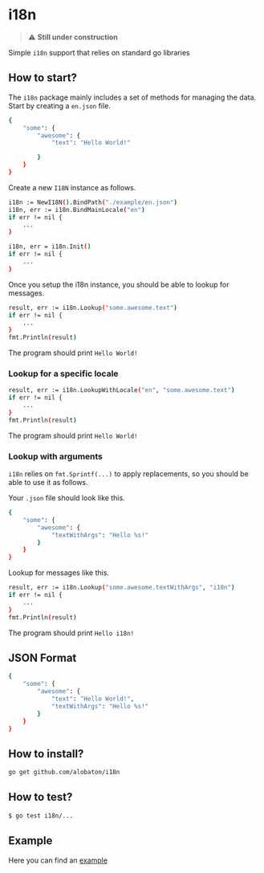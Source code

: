 # i18n

> :warning: **Still under construction**

Simple `i18n` support that relies on standard go libraries

## How to start?

The `i18n` package mainly includes a set of methods for managing the data. Start by creating a `en.json` file.
```bash
{
    "some": {
        "awesome": {
            "text": "Hello World!"

        }
    }
}
```
Create a new `I18N` instance as follows.
```bash
i18n := NewI18N().BindPath("./example/en.json")
i18n, err := i18n.BindMainLocale("en")
if err != nil {
	...
}

i18n, err = i18n.Init()
if err != nil {
	...
}
```

Once you setup the i18n instance, you should be able to lookup for messages.
```bash
result, err := i18n.Lookup("some.awesome.text")
if err != nil {
    ...
}
fmt.Println(result)
```

The program should print `Hello World!`

### Lookup for a specific locale

```bash
result, err := i18n.LookupWithLocale("en", "some.awesome.text")
if err != nil {
    ...
}
fmt.Println(result)
```

The program should print `Hello World!`

### Lookup with arguments

`i18n` relies on `fmt.Sprintf(...)` to apply replacements, so you should be able to use it as follows.

Your `.json` file should look like this. 
```bash
{
    "some": {
        "awesome": {
            "textWithArgs": "Hello %s!"
        }
    }
}
```

Lookup for messages like this.
```bash
result, err := i18n.Lookup("some.awesome.textWithArgs", "i18n")
if err != nil {
    ...
}
fmt.Println(result)
```

The program should print `Hello i18n!`

## JSON Format

```bash
{
    "some": {
        "awesome": {
            "text": "Hello World!",
            "textWithArgs": "Hello %s!"
        }
    }
}
```

## How to install?

```bash
go get github.com/alobaton/i18n
```

## How to test?

```bash
$ go test i18n/...
```

## Example

Here you can find an [example](https://github.com/alobaton/i18n/blob/main/example/main.go)